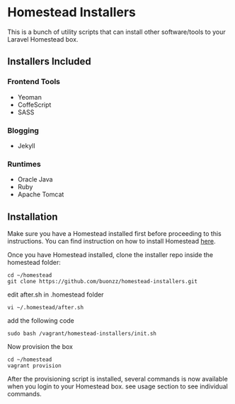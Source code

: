 # Homestead Installers

This is a bunch of utility scripts that can install other software/tools to your Laravel Homestead box.


## Installers Included

### Frontend Tools

* Yeoman
* CoffeScript
* SASS

### Blogging

* Jekyll

### Runtimes

* Oracle Java
* Ruby
* Apache Tomcat


## Installation

Make sure you have a Homestead installed first before proceeding to this instructions. You can find instruction on how to install Homestead [here](https://laravel.com/docs/5.2/homestead#first-steps).

Once you have Homestead installed, clone the installer repo inside the homestead folder:

```
cd ~/homestead
git clone https://github.com/buonzz/homestead-installers.git
```

edit after.sh in .homestead folder

```
vi ~/.homestead/after.sh
```

add the following code

```
sudo bash /vagrant/homestead-installers/init.sh
```

Now provision the box

```
cd ~/homestead
vagrant provision
```

After the provisioning script is installed, several commands is now available when you login to your Homestead box. see usage section to see individual commands.
